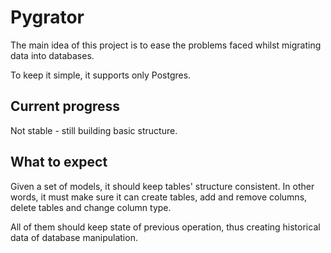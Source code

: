 # Pygrator

The main idea of this project is to ease the problems faced whilst migrating data into databases.

To keep it simple, it supports only Postgres.

## Current progress

Not stable - still building basic structure.

## What to expect

Given a set of models, it should keep tables' structure consistent. In other words, it must make sure it can create tables, add and remove columns, delete tables and change column type.

All of them should keep state of previous operation, thus creating historical data of database manipulation.